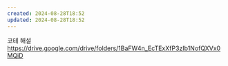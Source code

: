 ```yaml
---
created: 2024-08-28T18:52
updated: 2024-08-28T18:52
---
```



코테 해설
https://drive.google.com/drive/folders/1BaFW4n_EcTExXfP3zIb1NofQXVx0MQiD

